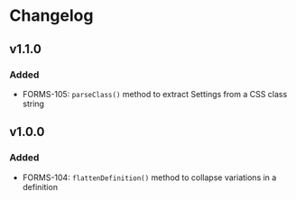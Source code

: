 # Changelog

## v1.1.0

### Added

- FORMS-105: `parseClass()` method to extract Settings from a CSS class string


## v1.0.0

### Added

- FORMS-104: `flattenDefinition()` method to collapse variations in a definition
